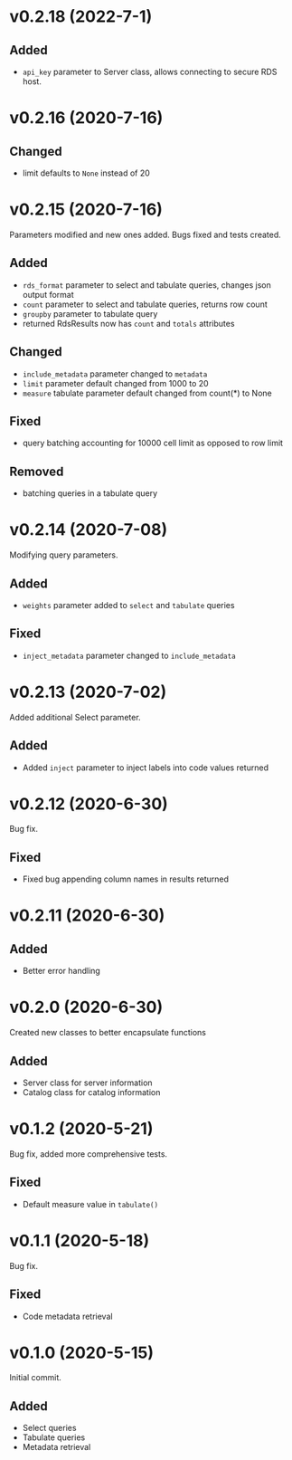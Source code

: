 # v0.2.18 (2022-7-1)
## Added
- `api_key` parameter to Server class, allows connecting to secure RDS host.

# v0.2.16 (2020-7-16)
## Changed
- limit defaults to `None` instead of 20

# v0.2.15 (2020-7-16)
Parameters modified and new ones added. Bugs fixed and tests created.
## Added
- `rds_format` parameter to select and tabulate queries, changes json output format
- `count` parameter to select and tabulate queries, returns row count
- `groupby` parameter to tabulate query
- returned RdsResults now has `count` and `totals` attributes
## Changed
- `include_metadata` parameter changed to `metadata`
- `limit` parameter default changed from 1000 to 20
- `measure` tabulate parameter default changed from count(*) to None
## Fixed
- query batching accounting for 10000 cell limit as opposed to row limit
## Removed
- batching queries in a tabulate query

# v0.2.14 (2020-7-08)
Modifying query parameters.
## Added
- `weights` parameter added to `select` and `tabulate` queries
## Fixed
- `inject_metadata` parameter changed to `include_metadata`

# v0.2.13 (2020-7-02)
Added additional Select parameter.
## Added
- Added `inject` parameter to inject labels into code values returned

# v0.2.12 (2020-6-30)
Bug fix.
## Fixed
- Fixed bug appending column names in results returned

# v0.2.11 (2020-6-30)
## Added
- Better error handling

# v0.2.0 (2020-6-30)
Created new classes to better encapsulate functions
## Added
- Server class for server information
- Catalog class for catalog information

# v0.1.2 (2020-5-21)
Bug fix, added more comprehensive tests.
## Fixed
- Default measure value in `tabulate()`

# v0.1.1 (2020-5-18)
Bug fix.
## Fixed
- Code metadata retrieval

# v0.1.0 (2020-5-15)
Initial commit.
## Added
- Select queries
- Tabulate queries
- Metadata retrieval
